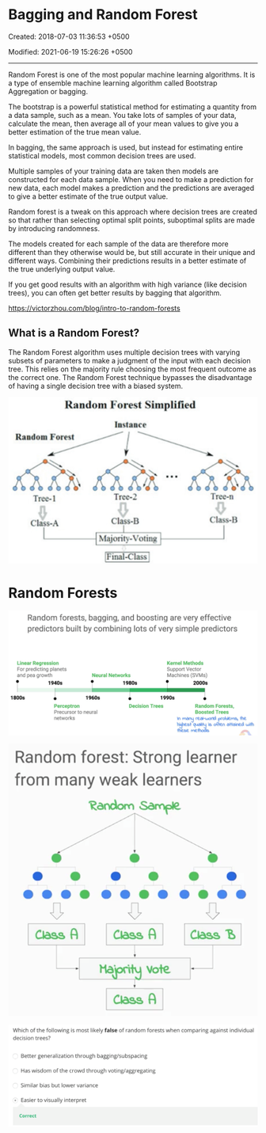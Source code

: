 # Bagging and Random Forest

Created: 2018-07-03 11:36:53 +0500

Modified: 2021-06-19 15:26:26 +0500

---

Random Forest is one of the most popular machine learning algorithms. It is a type of ensemble machine learning algorithm called Bootstrap Aggregation or bagging.

The bootstrap is a powerful statistical method for estimating a quantity from a data sample, such as a mean. You take lots of samples of your data, calculate the mean, then average all of your mean values to give you a better estimation of the true mean value.

In bagging, the same approach is used, but instead for estimating entire statistical models, most common decision trees are used.

Multiple samples of your training data are taken then models are constructed for each data sample. When you need to make a prediction for new data, each model makes a prediction and the predictions are averaged to give a better estimate of the true output value.

Random forest is a tweak on this approach where decision trees are created so that rather than selecting optimal split points, suboptimal splits are made by introducing randomness.

The models created for each sample of the data are therefore more different than they otherwise would be, but still accurate in their unique and different ways. Combining their predictions results in a better estimate of the true underlying output value.

If you get good results with an algorithm with high variance (like decision trees), you can often get better results by bagging that algorithm.

<https://victorzhou.com/blog/intro-to-random-forests>

## What is a Random Forest?

The Random Forest algorithm uses multiple decision trees with varying subsets of parameters to make a judgment of the input with each decision tree. This relies on the majority rule choosing the most frequent outcome as the correct one. The Random Forest technique bypasses the disadvantage of having a single decision tree with a biased system.

![image](media/Bagging-and-Random-Forest-image1.png)

# Random Forests

![image](media/Bagging-and-Random-Forest-image2.png)

![image](media/Bagging-and-Random-Forest-image3.png)

![image](media/Bagging-and-Random-Forest-image4.png)
